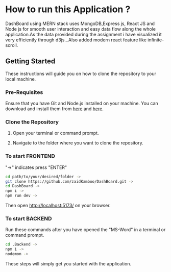 # How to run this Application ?

DashBoard using MERN stack uses MongoDB,Express js, React JS and Node js for smooth user interaction and easy data flow along the whole application.As the data provided during the assignment i have visualized it very efficiently through d3js...Also added modern react feature like infinite-scroll.

## Getting Started

These instructions will guide you on how to clone the repository to your local machine.

### Pre-Requisites

Ensure that you have Git and Node.js installed on your machine. You can download and install them  from [here](https://git-scm.com/) and [here](https://nodejs.org/en).

### Clone the Repository

1. Open your terminal or command prompt.

2. Navigate to the folder where you want to clone the repository.

### To start FRONTEND
"->" indicates press "ENTER"
```bash
cd path/to/your/desired/folder ->
git clone https://github.com/zaidKamboo/DashBoard.git ->
cd DashBoard ->
npm i ->
npm run dev ->
```
Then open [http://localhost:5173/](http://localhost:5173/) on your browser.
### To start BACKEND
Run these commands after you have opened the "MS-Word" in a terminal or command prompt.
```bash
cd .Backend ->
npm i ->
nodemon -> 
```
These steps will simply get you started with the application.




